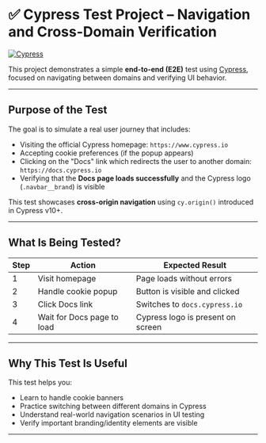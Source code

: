 # ✅ Cypress Test Project – Navigation and Cross-Domain Verification

[![Cypress](https://img.shields.io/badge/tested%20with-Cypress-4fc08d.svg)](https://www.cypress.io/)

This project demonstrates a simple **end-to-end (E2E)** test using [Cypress](https://www.cypress.io/), focused on navigating between domains and verifying UI behavior.

---

## Purpose of the Test


The goal is to simulate a real user journey that includes:

- Visiting the official Cypress homepage: `https://www.cypress.io`
- Accepting cookie preferences (if the popup appears)
- Clicking on the "Docs" link which redirects the user to another domain: `https://docs.cypress.io`
- Verifying that the **Docs page loads successfully** and the Cypress logo (`.navbar__brand`) is visible

This test showcases **cross-origin navigation** using `cy.origin()` introduced in Cypress v10+.

---

## What Is Being Tested?


| Step | Action | Expected Result |
|------|--------|-----------------|
| 1 | Visit homepage | Page loads without errors |
| 2 | Handle cookie popup | Button is visible and clicked |
| 3 | Click Docs link | Switches to `docs.cypress.io` |
| 4 | Wait for Docs page to load | Cypress logo is present on screen |

---


## Why This Test Is Useful


This test helps you:

- Learn to handle cookie banners
- Practice switching between different domains in Cypress
- Understand real-world navigation scenarios in UI testing
- Verify important branding/identity elements are visible


---
